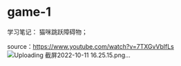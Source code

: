 # game-1
学习笔记：
猫咪跳跃障碍物；

source：https://www.youtube.com/watch?v=7TXGvVblfLs
![Uploading 截屏2022-10-11 16.25.15.png…]()

